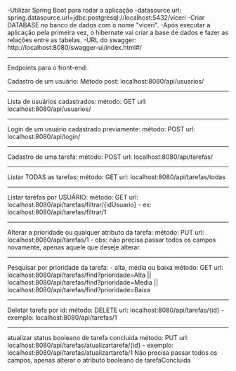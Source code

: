 -Utilizar Spring Boot para rodar a aplicação
-datasource.url: spring.datasource.url=jdbc:postgresql://localhost:5432/viceri
-Criar DATABASE no banco de dados com o nome "viceri".
-Após executar a aplicação pela primeira vez, o hibernate vai criar a base de dados e fazer as relações entre as tabelas.
-URL do swagger: http://localhost:8080/swagger-ui/index.html#/
______________

Endpoints para o front-end:

Cadastro de um usuário:
Método post: localhost:8080/api/usuarios/

_____________

Lista de usuários cadastrados:
método: GET
url: localhost:8080/api/usuarios/

____________

Login de um usuário cadastrado previamente:
método: POST
url: localhost:8080/api/login/

____________

Cadastro de uma tarefa:
método: POST
url: localhost:8080/api/tarefas/

___________

Listar TODAS as tarefas:
método: GET
url: localhost:8080/api/tarefas/todas

___________

Listar tarefas por USUÁRIO:
método: GET
url: localhost:8080/api/tarefas/filtrar/{idUsuario} - ex: localhost:8080/api/tarefas/filtrar/1

___________

Alterar a prioridade ou qualquer atributo da tarefa:
método: PUT
url: localhost:8080/api/tarefas/1 - obs: não precisa passar todos os campos novamente, apenas aquele que deseje alterar.

___________

Pesquisar por prioridade da tarefa: - alta, média ou baixa
método: GET
url: localhost:8080/api/tarefas/find?prioridade=Alta
|| 
localhost:8080/api/tarefas/find?prioridade=Media
|| 
localhost:8080/api/tarefas/find?prioridade=Baixa

___________

Deletar tarefa por id:
método: DELETE
url: localhost:8080/api/tarefas/{id} - exemplo: localhost:8080/api/tarefas/1

___________

atualizar status booleano de tarefa concluida
método: PUT
url: localhost:8080/api/tarefas/atualizartarefa/{id} - exemplo: localhost:8080/api/tarefas/atualizartarefa/1
Não precisa passar todos os campos, apenas alterar o atributo booleano de tarefaConcluida
